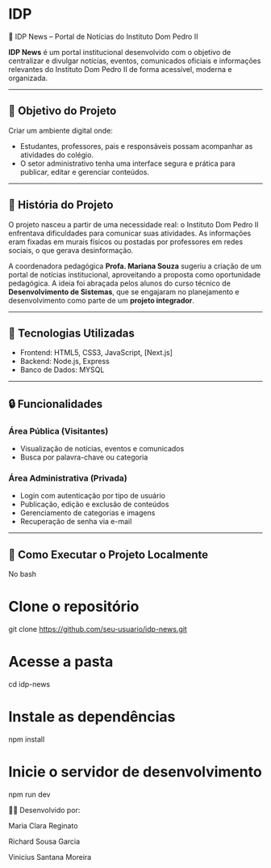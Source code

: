 # IDP
📰 IDP News – Portal de Notícias do Instituto Dom Pedro II

**IDP News** é um portal institucional desenvolvido com o objetivo de centralizar e divulgar notícias, eventos, comunicados oficiais e informações relevantes do Instituto Dom Pedro II de forma acessível, moderna e organizada.

---

## 📌 Objetivo do Projeto

Criar um ambiente digital onde:

- Estudantes, professores, pais e responsáveis possam acompanhar as atividades do colégio.
- O setor administrativo tenha uma interface segura e prática para publicar, editar e gerenciar conteúdos.

---

## 🏫 História do Projeto

O projeto nasceu a partir de uma necessidade real: o Instituto Dom Pedro II enfrentava dificuldades para comunicar suas atividades. As informações eram fixadas em murais físicos ou postadas por professores em redes sociais, o que gerava desinformação.

A coordenadora pedagógica **Profa. Mariana Souza** sugeriu a criação de um portal de notícias institucional, aproveitando a proposta como oportunidade pedagógica. A ideia foi abraçada pelos alunos do curso técnico de **Desenvolvimento de Sistemas**, que se engajaram no planejamento e desenvolvimento como parte de um **projeto integrador**.

---

## 🔧 Tecnologias Utilizadas

- Frontend: HTML5, CSS3, JavaScript, [Next.js]
- Backend: Node.js, Express
- Banco de Dados: MYSQL


---

## 🔒 Funcionalidades

### Área Pública (Visitantes)
- Visualização de notícias, eventos e comunicados
- Busca por palavra-chave ou categoria

### Área Administrativa (Privada)
- Login com autenticação por tipo de usuário
- Publicação, edição e exclusão de conteúdos
- Gerenciamento de categorias e imagens
- Recuperação de senha via e-mail

---

## 🚀 Como Executar o Projeto Localmente

No bash
# Clone o repositório
git clone https://github.com/seu-usuario/idp-news.git

# Acesse a pasta
cd idp-news

# Instale as dependências
npm install

# Inicie o servidor de desenvolvimento
npm run dev


👨‍💻 Desenvolvido por: 

Maria Clara Reginato


Richard Sousa Garcia


Vinicius Santana Moreira





